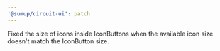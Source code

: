 ```yaml
---
'@sumup/circuit-ui': patch
---
```


Fixed the size of icons inside IconButtons when the available icon size doesn't match the IconButton size.
